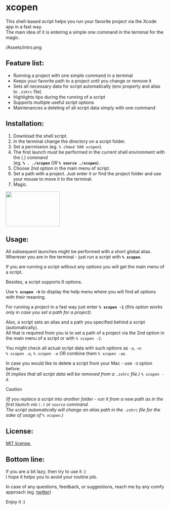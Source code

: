 # xcopen
This shell-based script helps you run your favorite project via the Xcode app in a fast way.\
The main idea of it is entering a simple one command in the terminal for the magic.

/Assets/intro.png

## Feature list:
- Running a project with one simple command in a terminal
- Keeps your favorite path to a project until you change or remove it
- Sets all necessary data for script automatically (env property and alias to `.zshrc` file)
- Highlights tips during the running of a script
- Supports multiple useful script options
- Maintenances a deleting of all script data simply with one command

## Installation:
1. Download the shell script.
2. In the terminal change the directory on a script folder.
3. Set a permission (eg. `% chmod 500 xcopen`).
4. The first launch must be performed in the current shell environment with the (.) command\
	(eg. **`% . ./xcopen`** *OR* **`% source ./xcopen`**).
5. Choose 2nd option in the main menu of script.
6. Set a path with a project. Just enter it or find the project folder and use your mouse to move it to the terminal.
7. Magic. 
<img src="https://media.giphy.com/media/Z3VgQu8hkVeB1bakS9/giphy.gif" width="170" height="110"/>

## Usage:
All subsequent launches might be performed with a short global alias.\
Wherever you are in the terminal - just run a script with **`% xcopen`**.

If you are running a script without any options you will get the main menu of a script.

Besides, a script supports 6 options.

Use **`% xcopen -h`** to display the help menu where you will find all options with their meaning.

For running a project in a fast way just enter **`% xcopen -1`** *(this option works only in case you set a path for a project).*

Also, a script sets an alias and a path you specified behind a script (automatically).\
All that is required from you is to set a path of a project via the 2nd option in the main menu of a script or with `% xcopen -2`.

You might check all actual script data with such options as `-a`, -`e`:\
`% xcopen -a`, `% xcopen -e` OR combine them `% xcopen -ae`.

In case you would like to delete a script from your Mac - use `-d` option before.\
*(It implies that all script data will be removed from a `.zshrc` file.)*
`% xcopen -d`.

> [!CAUTION]
> *(If you replace a script into another folder - run it from a new path as in the first launch via `(.)` or `source` command.\
>  The script automatically will change an alias path in the `.zshrc` file for the sake of usage of `% xcopen`.)*

## License:
[MIT license.](https://github.com/ArtemUstinov/xcopen/blob/main/LICENSE)


## Bottom line:

If you are a bit lazy, then try to use it :)\
I hope it helps you to avoid your routine job.

In case of any questions, feedback, or suggestions, reach me by any comfy approach (eg. [twitter](https://twitter.com/tourer_dev))

Enjoy it :)
